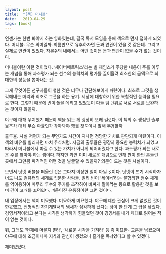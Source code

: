 ```yaml
---
layout: post
title:  "[책] 머니볼"
date:   2019-04-29
tags: [book]
---
```


언젠가는 한번 봐야지 하는 영화였는데, 결국 독서 모임을 통해 책으로 먼저 접하게 되었다. 머니볼. 무슨 의미일까. 이름만으로 유추하자면 돈과 연관이 있을 것 같은데. 그리고 실제로 연관이 있었다. 자본주의 내에서는 어떤 것이든 돈과 연관이 없을 수가 없는 것이다.

머니볼이란 이런 것이었다. ‘세이버메트릭스’라는 빌 제임스가 주창한 내용이 주를 이루는 개념을 통해 과소평가 되는 선수의 능력치의 평가를 끌어올려 최소한의 금액으로 최대한의 성능을 뽑아내는 것.

그게 무엇이든 선구자들이 행한 것은 너무나 간단해보이게 마련이다. 최초로 그것을 생각해내는 머리와 최초로 그것을 하는 용기. 세상에 대항하기 위한 복합적인 능력을 필요로 한다. 그렇기 때문에 빈이 폴을 데리고 있었듯이 다들 팀 단위로 서로 서로를 보완하는 것이지 않을까.

야구에 대해 무지했기 때문에 책을 읽는 게 굉장히 오래 걸렸다. 이 책의 주 쟁점인 출루율조차 대체 무슨 확률인가 찾아봐야 했을 정도이니 말해 무엇할까.

출루율. 사실 저평가 되는 무언가도 시간이 지나면 정당한 가치로 판단되게 마련이다. 이 책의 비유를 빌리자면 마치 주식처럼. 지금의 출루율은 굉장히 중요한 능력치가 되었고 따라서 머니볼에서 따질 수 있는 가치가 아니게 되어버렸다고 한다. 과소평가 되는 새로운 주를 찾아야 하는 셈이다. 하지만 과연 이미 새로운 개념으로 인해 판이 한번 흔들린 곳에서 그만큼 파격적인 어떤 것을 발굴할 수 있을까? 의문이 드는 것은 사실이다.

보면서 닷넷 버블을 떠올린 것은 그다지 이상한 일이 아닐 것이다. 닷넷이 뜨기 시작하자 너도 나도 컴퓨터의 세계로 입문한 사람들. 빌리 빈이 ‘세이버’라는 불합리한 점수 체계를 역이용하여 마무리 투수의 주가를 조작하여 비싸게 팔아먹는 등으로 활용한 것을 보며 깊이 고개를 끄덕였다. 기울어진 운동장이란 그런 것이다.

내 입장에서는 책이 미묘했다. 미묘하게 미묘했다. 야구에 대한 관심이 크게 없었던 것이 한몫했고, 전형적인 자기계발서의 냄새가 심각하게 났다는 점이 한 단계 그 급을 낮췄다. 경영서적이라고 본다는 시각은 생각하기 힘들었던 것이 경영서를 내가 제대로 읽어본 적이 없는 것이다.

뭐, 그래도 ‘현재에 머물지 말라’, ‘새로운 시각을 가져라’ 등 좀 미묘한- 교훈을 남겼으며 야구에 대해 조금이나마 지식과 관심이 생겼으니 즐거운 독서였다고 할 수 있겠다.

재미있었다.